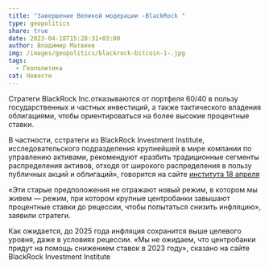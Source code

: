 ```yaml
---
title: "Завершение Великой модерации -BlackRock "
type: geopolitics
share: true
date: 2023-04-18T15:28:31+03:00
author: Владимир Матвеев
img: /images/geopolitics/blackrock-bitcoin-1-.jpg
tags:
  - Геополитика
cat: Новости
---
```

Стратеги BlackRock Inc.отказываются от портфеля 60/40 в пользу государственных и частных инвестиций, а также тактического владения облигациями, чтобы ориентироваться на более высокие процентные ставки.

В частности, cстратеги из BlackRock Investment Institute, исследовательского подразделения крупнейшей в мире компании по управлению активами, рекомендуют «разбить традиционные сегменты распределения активов, отходя от широкого распределения в пользу публичных акций и облигаций», говорится на сайте [института 18 апреля ](https://www.blackrock.com/corporate/insights/blackrock-investment-institute/publications/weekly-commentary) 

«Эти старые предположения не отражают новый режим, в котором мы живем — режим, при котором крупные центробанки завышают процентные ставки до рецессии, чтобы попытаться снизить инфляцию», заявили стратеги.

Как ожидается, до 2025 года инфляция сохранится выше целевого уровня, даже в условиях рецессии. «Мы не ожидаем, что центробанки придут на помощь снижением ставок в 2023 году», сказано на сайте BlackRock Investment Institute